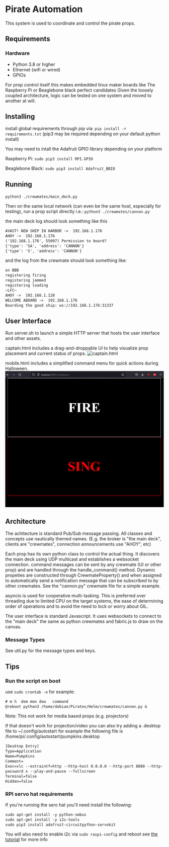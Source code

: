 # Pirate Automation

This system is used to coordinate and control the pirate props. 

## Requirements
### Hardware
- Python 3.8 or higher
- Ethernet (wifi or wired)
- GPIOs

For prop control itself this makes embedded linux maker boards like The Raspberry Pi or Beaglebone black perfect candidates
Given the loosely coupled architecture, logic can be tested on one system and moved to another at will.


## Installing
install global requirements through pip via:
`pip install -r requirements.txt`
(pip3 may be required depending on your default python install)

You may need to intall the Adafruit GPIO library depending on your platform

Raspberry Pi: `sudo pip3 install RPI.GPIO`

Beaglebone Black: `sudo pip3 install Adafruit_BBIO`

## Running
`python3 ./crewmates/main_deck.py`

Then on the same local network (can even be the same host, especially for testing), run a prop script directly
i.e.:
`python3 ./crewmates/cannon.py`

the main deck log should look something like this

```commandline
AVAST! NEW SHIP IN HARBOR ->  192.168.1.176
AHOY ->  192.168.1.176
('192.168.1.176', 55097) Permission to board?
{'type': 'SA', 'address': 'CANNON'}
{'type': 'S', 'address': 'CANNON'}
```

and the log from the crewmate should look something like:
```commandline
on BBB
registering firing
registering jammed
registering loading
~LFC~
AHOY ->  192.168.1.128
WELCOME ABOARD ->  192.168.1.176
Boarding the good ship: ws://192.168.1.176:31337
```

## User Interface
Run server.sh to launch a simple HTTP server that hosts the user interface and other assets.

captain.html includes a drag-and-droppable UI to help visualize prop placement and current status of props.
![captain.html](./docs/images/captain.html.gif)

mobile.html includes a simplified command menu for quick actions during Halloween. 
![mobile.html](./docs/images/mobile.html.gif)

## Architecture
The achitecture is standard Pub/Sub message passing. All classes and concepts use nautically themed names. 
(E.g. the broker is "the main deck", clients are "crewmates", connection announcements use "AHOY", etc)

Each prop has its own python class to control the actual thing. It discovers the main deck using UDP multicast and establishes a websocket connection.
command messages can be sent by any crewmate (UI or other prop) and are handled through the handle_command() method. Dynamic propeties are constructed through CrewmateProperty() 
and when assigned to automatically send a notification message that can be subscribed to by other crewmates. See the "cannon.py" crewmate file for a simple example.

asyncio is used for cooperative multi-tasking. This is preferred over threading due to limited CPU on the target systems, the ease of determining order of operations and to avoid the need to lock or worry about GIL.

The user interface is standard Javascript. It uses websockets to connect to the "main deck" the same as python crewmates and fabric.js to draw on the canvas.


### Message Types
See util.py for the message types and keys. 


## Tips
### Run the script on boot
use `sudo crontab -e` for example:
```
# m h  dom mon dow   command
@reboot python3 /home/debian/Pirates/Helm/crewmates/cannon.py &
```
Note: This not work for media based props (e.g. projectors)

If that doesn't work for projection/video you can also try adding a .desktop file to ~/.config/autostart
for example the following file is /home/pi/.config/autostart/pumpkins.desktop
```
[Desktop Entry]
Type=Application
Name=Pumpkins
Comment=
Exec=vlc --extraintf=http --http-host 0.0.0.0 --http-port 8080 --http-password x --play-and-pause --fullscreen
Terminal=false
Hidden=false
```

### RPI servo hat requirements

If you're running the sero hat you'll need install the following:

```
sudo apt-get install -y python-smbus
sudo apt-get install -y i2c-tools
sudo pip3 install adafruit-circuitpython-servokit
```

You will also need to enable i2c via `sudo raspi-config` and reboot
see [the tutorial](https://learn.adafruit.com/adafruit-16-channel-pwm-servo-hat-for-raspberry-pi/overview) for more info